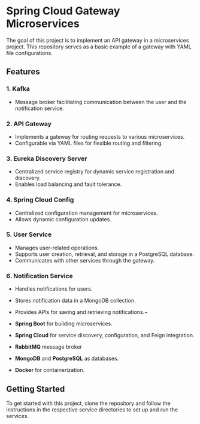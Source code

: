 # Spring Cloud Gateway Microservices

The goal of this project is to implement an API gateway in a microservices project. This repository serves as a basic
example of a gateway with YAML file configurations.

## Features

### 1. Kafka

- Message broker facilitating communication between the user and the notification service.

### 2. API Gateway

- Implements a gateway for routing requests to various microservices.
- Configurable via YAML files for flexible routing and filtering.

### 3. Eureka Discovery Server

- Centralized service registry for dynamic service registration and discovery.
- Enables load balancing and fault tolerance.

### 4. Spring Cloud Config

- Centralized configuration management for microservices.
- Allows dynamic configuration updates.

### 5. User Service

- Manages user-related operations.
- Supports user creation, retrieval, and storage in a PostgreSQL database.
- Communicates with other services through the gateway.

### 6. Notification Service

- Handles notifications for users.
- Stores notification data in a MongoDB collection.
- Provides APIs for saving and retrieving notifications.¬


- **Spring Boot** for building microservices.
- **Spring Cloud** for service discovery, configuration, and Feign integration.
- **RabbitMQ** message broker
- **MongoDB** and **PostgreSQL** as databases.
- **Docker** for containerization.

## Getting Started

To get started with this project, clone the repository and follow the instructions in the respective service directories
to set up and run the services.
